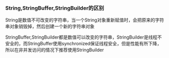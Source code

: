 ### String,StringBuffer,StringBuilder的区别

String是数值不可改变的字符串，当一个String对象重新赋值时，会把原来的字符串对象销毁掉，然后创建一个新的字符串对象

StringBuffer,StringBuilder都是数值可以改变的字符串，StringBuilder是线程不安全的，而StringBuffer使用synchronized保证线程安全，但是性能有所下降，所以在非并发访问的情况下推荐使用StringBuilder